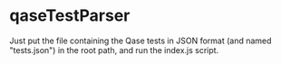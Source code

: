 # qaseTestParser

Just put the file containing the Qase tests in JSON format (and named "tests.json") in the root path, and run the index.js script.
